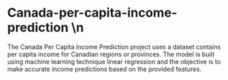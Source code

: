 # Canada-per-capita-income-prediction \n
The Canada Per Capita Income Prediction project uses a dataset contains per capita income for Canadian regions or provinces. The model is built using machine learning technique linear regression and the objective is to make accurate income predictions based on the provided features.

